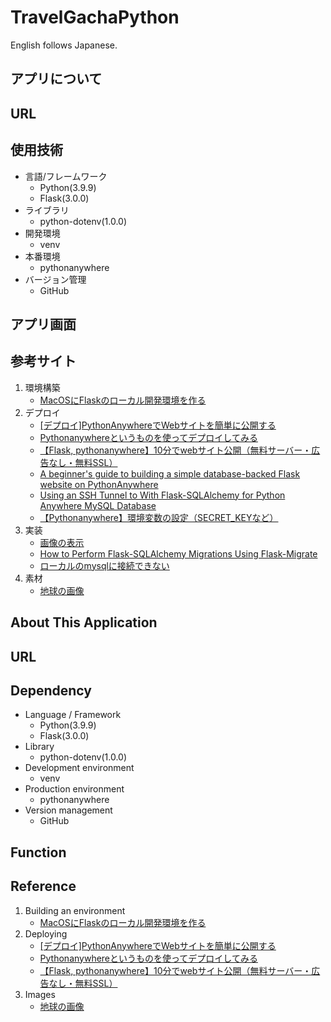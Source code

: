 # TravelGachaPython
English follows Japanese.
## アプリについて

## URL

## 使用技術
- 言語/フレームワーク
  - Python(3.9.9)
  - Flask(3.0.0)
- ライブラリ
  - python-dotenv(1.0.0)
- 開発環境
  - venv
- 本番環境
  - pythonanywhere
- バージョン管理
  - GitHub

## アプリ画面

## 参考サイト
1. 環境構築
    - [MacOSにFlaskのローカル開発環境を作る](https://qiita.com/outsider-kithy/items/9b706a2092538474e5e6)
2. デプロイ
    - [[デプロイ]PythonAnywhereでWebサイトを簡単に公開する](https://chaldene.net/pythonanywhere-deploy)
    - [Pythonanywhereというものを使ってデプロイしてみる](https://qiita.com/sayyyyyy/items/3d5742f5a4c26a90ad0d)
    - [【Flask, pythonanywhere】10分でwebサイト公開（無料サーバー・広告なし・無料SSL）](https://qiita.com/probabilityhill/items/678f77dc96ccad47c401)
    - [A beginner's guide to building a simple database-backed Flask website on PythonAnywhere](https://blog.pythonanywhere.com/121/)
    - [Using an SSH Tunnel to With Flask-SQLAlchemy for Python Anywhere MySQL Database](https://www.youtube.com/watch?v=UXsb4IFkSfc&t=626s)
    - [【Pythonanywhere】環境変数の設定（SECRET_KEYなど）](https://qiita.com/probabilityhill/items/f6be8ef9c60940466eef)
3. 実装
    - [画像の表示](https://qiita.com/dem_kk/items/96117a7275c3267d0fbe)
    - [How to Perform Flask-SQLAlchemy Migrations Using Flask-Migrate](https://www.digitalocean.com/community/tutorials/how-to-perform-flask-sqlalchemy-migrations-using-flask-migrate)
    - [ローカルのmysqlに接続できない](https://teratail.com/questions/83388)
4. 素材
    - [地球の画像](https://usagif.com/ja/kaiten-suru-chikyu-no-gif/)

## About This Application

## URL

## Dependency
- Language / Framework
  - Python(3.9.9)
  - Flask(3.0.0)
- Library
  - python-dotenv(1.0.0)
- Development environment
  - venv
- Production environment
  - pythonanywhere
- Version management
  - GitHub

## Function

## Reference
1. Building an environment
    - [MacOSにFlaskのローカル開発環境を作る](https://qiita.com/outsider-kithy/items/9b706a2092538474e5e6)
2. Deploying
    - [[デプロイ]PythonAnywhereでWebサイトを簡単に公開する](https://chaldene.net/pythonanywhere-deploy)
    - [Pythonanywhereというものを使ってデプロイしてみる](https://qiita.com/sayyyyyy/items/3d5742f5a4c26a90ad0d)
    - [【Flask, pythonanywhere】10分でwebサイト公開（無料サーバー・広告なし・無料SSL）](https://qiita.com/probabilityhill/items/678f77dc96ccad47c401)
3. Images
    - [地球の画像](https://usagif.com/ja/kaiten-suru-chikyu-no-gif/)
